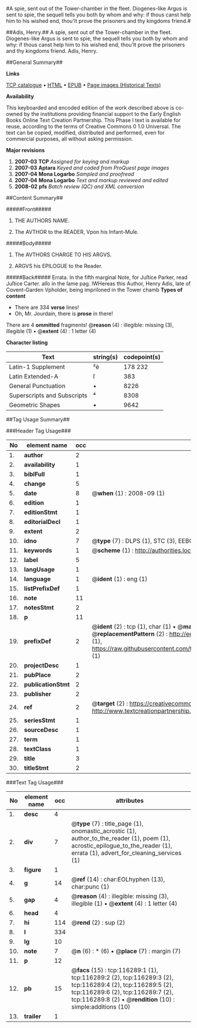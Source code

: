 #A spie, sent out of the Tower-chamber in the fleet. Diogenes-like Argus is sent to spie, the sequell tells you both by whom and why: if thous canst help him to his wished end, thou'lt prove the prisoners and thy kingdoms friend.#

##Adis, Henry.##
A spie, sent out of the Tower-chamber in the fleet. Diogenes-like Argus is sent to spie, the sequell tells you both by whom and why: if thous canst help him to his wished end, thou'lt prove the prisoners and thy kingdoms friend.
Adis, Henry.

##General Summary##

**Links**

[TCP catalogue](http://www.ota.ox.ac.uk/tcp/)  • 
[HTML](http://tei.it.ox.ac.uk/tcp/Texts-HTML/free/A75/A75887.html)  • 
[EPUB](http://tei.it.ox.ac.uk/tcp/Texts-EPUB/free/A75/A75887.epub) • 
[Page images (Historical Texts)](https://data.historicaltexts.jisc.ac.uk/view?pubId=eebo-99864070e&pageId=eebo-99864070e-116289-1)

**Availability**

This keyboarded and encoded edition of the
	       work described above is co-owned by the institutions
	       providing financial support to the Early English Books
	       Online Text Creation Partnership. This Phase I text is
	       available for reuse, according to the terms of Creative
	       Commons 0 1.0 Universal. The text can be copied,
	       modified, distributed and performed, even for
	       commercial purposes, all without asking permission.

**Major revisions**

1. __2007-03__ __TCP__ *Assigned for keying and markup*
1. __2007-03__ __Aptara__ *Keyed and coded from ProQuest page images*
1. __2007-04__ __Mona Logarbo__ *Sampled and proofread*
1. __2007-04__ __Mona Logarbo__ *Text and markup reviewed and edited*
1. __2008-02__ __pfs__ *Batch review (QC) and XML conversion*

##Content Summary##

#####Front#####

1. THE AUTHORS NAME.

1. The AVTHOR to the READER,
Vpon his Infant-Muſe.

#####Body#####

1. The AVTHORS
CHARGE
TO HIS
ARGVS.

1. ARGVS his EPILOGUE to the Reader.

#####Back#####
Errata. In the fifth marginal Note, for Juſtice Parker,
read Juſtice Carter. alſo in the ſame pag. lWHereas this Author, Henry Adis, late of Covent-Garden
Vpholder, being impriſoned in the Tower
chamb
**Types of content**

  * There are 334 **verse** lines!
  * Oh, Mr. Jourdain, there is **prose** in there!

There are 4 **ommitted** fragments! 
 @__reason__ (4) : illegible: missing (3), illegible (1)  •  @__extent__ (4) : 1 letter (4)

**Character listing**


|Text|string(s)|codepoint(s)|
|---|---|---|
|Latin-1 Supplement|²è|178 232|
|Latin Extended-A|ſ|383|
|General Punctuation|•|8226|
|Superscripts             and Subscripts|⁴|8308|
|Geometric Shapes|▪|9642|

##Tag Usage Summary##

###Header Tag Usage###

|No|element name|occ|attributes|
|---|---|---|---|
|1.|__author__|2||
|2.|__availability__|1||
|3.|__biblFull__|1||
|4.|__change__|5||
|5.|__date__|8| @__when__ (1) : 2008-09 (1)|
|6.|__edition__|1||
|7.|__editionStmt__|1||
|8.|__editorialDecl__|1||
|9.|__extent__|2||
|10.|__idno__|7| @__type__ (7) : DLPS (1), STC (3), EEBO-CITATION (1), PROQUEST (1), VID (1)|
|11.|__keywords__|1| @__scheme__ (1) : http://authorities.loc.gov/ (1)|
|12.|__label__|5||
|13.|__langUsage__|1||
|14.|__language__|1| @__ident__ (1) : eng (1)|
|15.|__listPrefixDef__|1||
|16.|__note__|11||
|17.|__notesStmt__|2||
|18.|__p__|11||
|19.|__prefixDef__|2| @__ident__ (2) : tcp (1), char (1)  •  @__matchPattern__ (2) : ([0-9\-]+):([0-9IVX]+) (1), (.+) (1)  •  @__replacementPattern__ (2) : http://eebo.chadwyck.com/downloadtiff?vid=$1&page=$2 (1), https://raw.githubusercontent.com/textcreationpartnership/Texts/master/tcpchars.xml#$1 (1)|
|20.|__projectDesc__|1||
|21.|__pubPlace__|2||
|22.|__publicationStmt__|2||
|23.|__publisher__|2||
|24.|__ref__|2| @__target__ (2) : https://creativecommons.org/publicdomain/zero/1.0/ (1), http://www.textcreationpartnership.org/docs/. (1)|
|25.|__seriesStmt__|1||
|26.|__sourceDesc__|1||
|27.|__term__|1||
|28.|__textClass__|1||
|29.|__title__|3||
|30.|__titleStmt__|2||


###Text Tag Usage###

|No|element name|occ|attributes|
|---|---|---|---|
|1.|__desc__|4||
|2.|__div__|7| @__type__ (7) : title_page (1), onomastic_acrostic (1), author_to_the_reader (1), poem (1), acrostic_epilogue_to_the_reader (1), errata (1), advert_for_cleaning_services (1)|
|3.|__figure__|1||
|4.|__g__|14| @__ref__ (14) : char:EOLhyphen (13), char:punc (1)|
|5.|__gap__|4| @__reason__ (4) : illegible: missing (3), illegible (1)  •  @__extent__ (4) : 1 letter (4)|
|6.|__head__|4||
|7.|__hi__|114| @__rend__ (2) : sup (2)|
|8.|__l__|334||
|9.|__lg__|10||
|10.|__note__|7| @__n__ (6) : * (6)  •  @__place__ (7) : margin (7)|
|11.|__p__|12||
|12.|__pb__|15| @__facs__ (15) : tcp:116289:1 (1), tcp:116289:2 (2), tcp:116289:3 (2), tcp:116289:4 (2), tcp:116289:5 (2), tcp:116289:6 (2), tcp:116289:7 (2), tcp:116289:8 (2)  •  @__rendition__ (10) : simple:additions (10)|
|13.|__trailer__|1||
